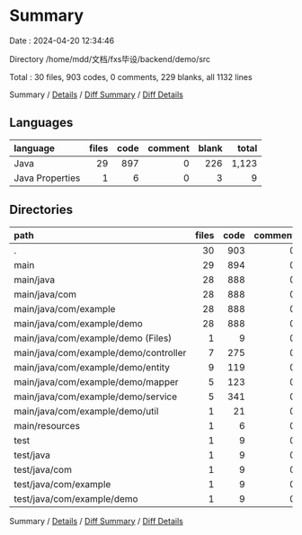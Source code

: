 # Summary

Date : 2024-04-20 12:34:46

Directory /home/mdd/文档/fxs毕设/backend/demo/src

Total : 30 files,  903 codes, 0 comments, 229 blanks, all 1132 lines

Summary / [Details](details.md) / [Diff Summary](diff.md) / [Diff Details](diff-details.md)

## Languages
| language | files | code | comment | blank | total |
| :--- | ---: | ---: | ---: | ---: | ---: |
| Java | 29 | 897 | 0 | 226 | 1,123 |
| Java Properties | 1 | 6 | 0 | 3 | 9 |

## Directories
| path | files | code | comment | blank | total |
| :--- | ---: | ---: | ---: | ---: | ---: |
| . | 30 | 903 | 0 | 229 | 1,132 |
| main | 29 | 894 | 0 | 224 | 1,118 |
| main/java | 28 | 888 | 0 | 221 | 1,109 |
| main/java/com | 28 | 888 | 0 | 221 | 1,109 |
| main/java/com/example | 28 | 888 | 0 | 221 | 1,109 |
| main/java/com/example/demo | 28 | 888 | 0 | 221 | 1,109 |
| main/java/com/example/demo (Files) | 1 | 9 | 0 | 5 | 14 |
| main/java/com/example/demo/controller | 7 | 275 | 0 | 60 | 335 |
| main/java/com/example/demo/entity | 9 | 119 | 0 | 31 | 150 |
| main/java/com/example/demo/mapper | 5 | 123 | 0 | 55 | 178 |
| main/java/com/example/demo/service | 5 | 341 | 0 | 67 | 408 |
| main/java/com/example/demo/util | 1 | 21 | 0 | 3 | 24 |
| main/resources | 1 | 6 | 0 | 3 | 9 |
| test | 1 | 9 | 0 | 5 | 14 |
| test/java | 1 | 9 | 0 | 5 | 14 |
| test/java/com | 1 | 9 | 0 | 5 | 14 |
| test/java/com/example | 1 | 9 | 0 | 5 | 14 |
| test/java/com/example/demo | 1 | 9 | 0 | 5 | 14 |

Summary / [Details](details.md) / [Diff Summary](diff.md) / [Diff Details](diff-details.md)